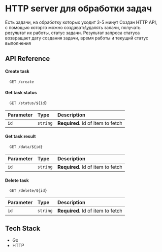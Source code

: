 # HTTP server для обработки задач
Есть задачи, на обработку которых уходит 3-5 минут
Создан HTTP API, с помощью которго можно создавать\удалять залачи, получать результат их работы, статус задачи. Результат запроса статуса возвращает дату создания задачи, время работы и текущий статус выполнения

## API Reference

#### Create task

```http
  GET /create
```

#### Get task status

```http
  GET /status/${id}
```

| Parameter | Type     | Description                       |
| :-------- | :------- | :-------------------------------- |
| `id`      | `string` | **Required**. Id of item to fetch |

#### Get task result

```http
  GET /data/${id}
```

| Parameter | Type     | Description                       |
| :-------- | :------- | :-------------------------------- |
| `id`      | `string` | **Required**. Id of item to fetch |

#### Delete task

```http
  GET /delete/${id}
```

| Parameter | Type     | Description                       |
| :-------- | :------- | :-------------------------------- |
| `id`      | `string` | **Required**. Id of item to fetch |


## Tech Stack
* Go
* HTTP


